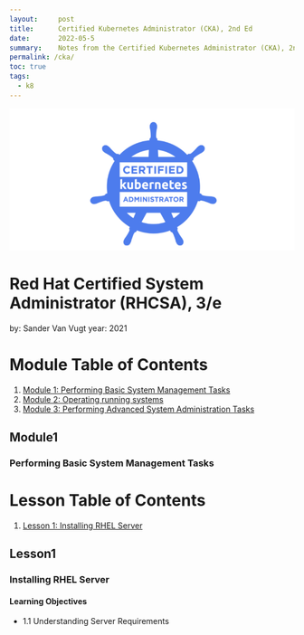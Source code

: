 ```yaml
---
layout:     post
title:      Certified Kubernetes Administrator (CKA), 2nd Ed 
date:       2022-05-5
summary:    Notes from the Certified Kubernetes Administrator (CKA), 2nd Ed course
permalink: /cka/
toc: true
tags:
  - k8
---
```


![RHCSA](/images/cka_logo.png)

# Red Hat Certified System Administrator (RHCSA), 3/e
 by: Sander Van Vugt
 year: 2021

# Module Table of Contents 
1. [Module 1: Performing Basic System Management Tasks](#module1)
2. [Module 2: Operating running systems](#module2)
3. [Module 3: Performing Advanced System Administration Tasks](#module3)

## Module1

### Performing Basic System Management Tasks 

# Lesson Table of Contents 
1. [Lesson 1: Installing RHEL Server](#lesson1)



## Lesson1 

### Installing RHEL Server

#### Learning Objectives

* 1.1 Understanding Server Requirements 